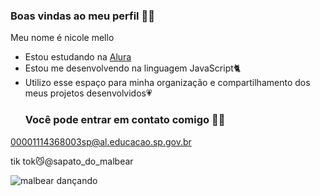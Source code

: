 ### Boas vindas ao meu perfil 🫶😽
Meu nome é nicole mello

- Estou estudando na [Alura](https://www.alura.com.br)
- Estou me desenvolvendo na linguagem JavaScript🐈
- Utilizo esse espaço para minha organização e compartilhamento dos meus projetos desenvolvidos💗
  ### Você pode entrar em contato comigo 🫶😺

00001114368003sp@al.educacao.sp.gov.br

tik tok😼@sapato_do_malbear


![malbear dançando](https://i.pinimg.com/originals/cc/fc/12/ccfc126055a1005421d5aa7a46acf303.gif)
